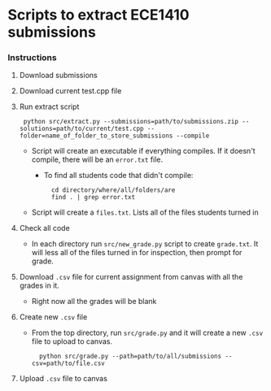 # Scripts to extract ECE1410 submissions

### Instructions

1. Download submissions
2. Download current test.cpp file
3. Run extract script

        python src/extract.py --submissions=path/to/submissions.zip --solutions=path/to/current/test.cpp --folder=name_of_folder_to_store_submissions --compile

    - Script will create an executable if everything compiles. If it doesn't compile, there will be an `error.txt` file.
        - To find all students code that didn't compile:

                cd directory/where/all/folders/are
                find . | grep error.txt
    - Script will create a `files.txt`. Lists all of the files students turned in
4. Check all code
    - In each directory run `src/new_grade.py` script to create `grade.txt`. It will less all of the files turned in for inspection, then prompt for grade.
5. Download `.csv` file for current assignment from canvas with all the grades in it.
    - Right now all the grades will be blank
5. Create new `.csv` file
    - From the top directory, run `src/grade.py` and it will create a new `.csv` file to upload to canvas.
            
            python src/grade.py --path=path/to/all/submissions --csv=path/to/file.csv
7. Upload `.csv` file to canvas